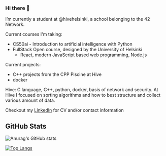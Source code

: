 ### Hi there 👋

I’m currently a student at @hivehelsinki, a school belonging to the 42 Network.

Current courses I'm taking:
- CS50ai - Introduction to artificial intelligence with Python
- FullStack Open course, designed by the University of Helsinki
  - React, modern JavaScript based web programming, Node.js

Current projects:
- C++ projects from the CPP Piscine at Hive
- docker

Hive: C language, C++, python, docker, basis of network and security.
  At Hive I focused on sorting algorithms and how to best structure and collect various amount of data.

Checkout my <a href="https://www.linkedin.com/in/miriam-m-olesen/">LinkedIn</a> for CV and/or contact information


## GitHub Stats

![Anurag's GitHub stats](https://github-readme-stats.vercel.app/api?username=Mundal1994&show_icons=true&theme=github_dark)

[![Top Langs](https://github-readme-stats.vercel.app/api/top-langs/?username=Mundal1994&layout=compact)](https://github.com/anuraghazra/github-readme-stats)

<!--
**Mundal1994/Mundal1994** is a ✨ _special_ ✨ repository because its `README.md` (this file) appears on your GitHub profile.

Here are some ideas to get you started:

- 🔭 I’m currently working on ...
- 🌱 I’m currently learning ...
- 👯 I’m looking to collaborate on ...
- 🤔 I’m looking for help with ...
- 💬 Ask me about ...
- 📫 How to reach me: ...
- 😄 Pronouns: ...
- ⚡ Fun fact: ...
-->
